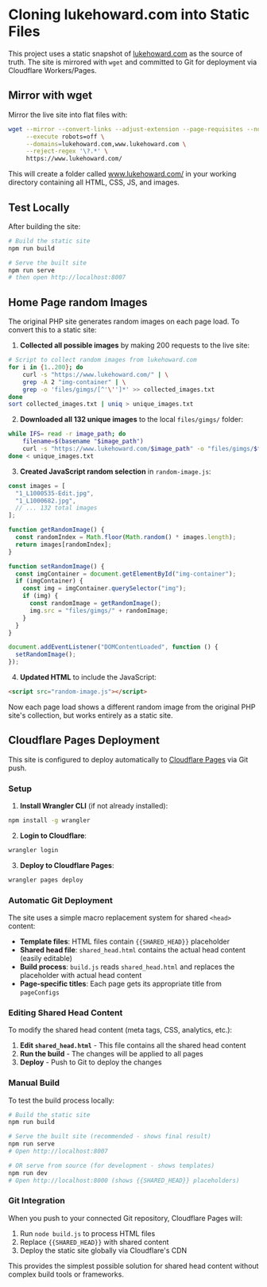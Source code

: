 # Cloning lukehoward.com into Static Files

This project uses a static snapshot of [lukehoward.com](https://www.lukehoward.com/) as the source of truth.
The site is mirrored with `wget` and committed to Git for deployment via Cloudflare Workers/Pages.

## Mirror with wget

Mirror the live site into flat files with:

```bash
wget --mirror --convert-links --adjust-extension --page-requisites --no-parent \
     --execute robots=off \
     --domains=lukehoward.com,www.lukehoward.com \
     --reject-regex '\?.*' \
     https://www.lukehoward.com/
```

This will create a folder called www.lukehoward.com/ in your working directory containing all HTML, CSS, JS, and images.

## Test Locally

After building the site:

```bash
# Build the static site
npm run build

# Serve the built site
npm run serve
# then open http://localhost:8007
```

## Home Page random Images

The original PHP site generates random images on each page load. To convert this to a static site:

1. **Collected all possible images** by making 200 requests to the live site:

```bash
# Script to collect random images from lukehoward.com
for i in {1..200}; do
    curl -s "https://www.lukehoward.com/" | \
    grep -A 2 "img-container" | \
    grep -o 'files/gimgs/[^'\'']*' >> collected_images.txt
done
sort collected_images.txt | uniq > unique_images.txt
```

2. **Downloaded all 132 unique images** to the local `files/gimgs/` folder:

```bash
while IFS= read -r image_path; do
    filename=$(basename "$image_path")
    curl -s "https://www.lukehoward.com/$image_path" -o "files/gimgs/$filename"
done < unique_images.txt
```

3. **Created JavaScript random selection** in `random-image.js`:

```javascript
const images = [
  "1_L1000535-Edit.jpg",
  "1_L1000682.jpg",
  // ... 132 total images
];

function getRandomImage() {
  const randomIndex = Math.floor(Math.random() * images.length);
  return images[randomIndex];
}

function setRandomImage() {
  const imgContainer = document.getElementById("img-container");
  if (imgContainer) {
    const img = imgContainer.querySelector("img");
    if (img) {
      const randomImage = getRandomImage();
      img.src = "files/gimgs/" + randomImage;
    }
  }
}

document.addEventListener("DOMContentLoaded", function () {
  setRandomImage();
});
```

4. **Updated HTML** to include the JavaScript:

```html
<script src="random-image.js"></script>
```

Now each page load shows a different random image from the original PHP site's collection, but works entirely as a static site.

## Cloudflare Pages Deployment

This site is configured to deploy automatically to [Cloudflare Pages](https://developers.cloudflare.com/workers/) via Git push.

### Setup

1. **Install Wrangler CLI** (if not already installed):

```bash
npm install -g wrangler
```

2. **Login to Cloudflare**:

```bash
wrangler login
```

3. **Deploy to Cloudflare Pages**:

```bash
wrangler pages deploy
```

### Automatic Git Deployment

The site uses a simple macro replacement system for shared `<head>` content:

- **Template files**: HTML files contain `{{SHARED_HEAD}}` placeholder
- **Shared head file**: `shared_head.html` contains the actual head content (easily editable)
- **Build process**: `build.js` reads `shared_head.html` and replaces the placeholder with actual head content
- **Page-specific titles**: Each page gets its appropriate title from `pageConfigs`

### Editing Shared Head Content

To modify the shared head content (meta tags, CSS, analytics, etc.):

1. **Edit `shared_head.html`** - This file contains all the shared head content
2. **Run the build** - The changes will be applied to all pages
3. **Deploy** - Push to Git to deploy the changes

### Manual Build

To test the build process locally:

```bash
# Build the static site
npm run build

# Serve the built site (recommended - shows final result)
npm run serve
# Open http://localhost:8007

# OR serve from source (for development - shows templates)
npm run dev
# Open http://localhost:8000 (shows {{SHARED_HEAD}} placeholders)
```

### Git Integration

When you push to your connected Git repository, Cloudflare Pages will:

1. Run `node build.js` to process HTML files
2. Replace `{{SHARED_HEAD}}` with shared content
3. Deploy the static site globally via Cloudflare's CDN

This provides the simplest possible solution for shared head content without complex build tools or frameworks.
